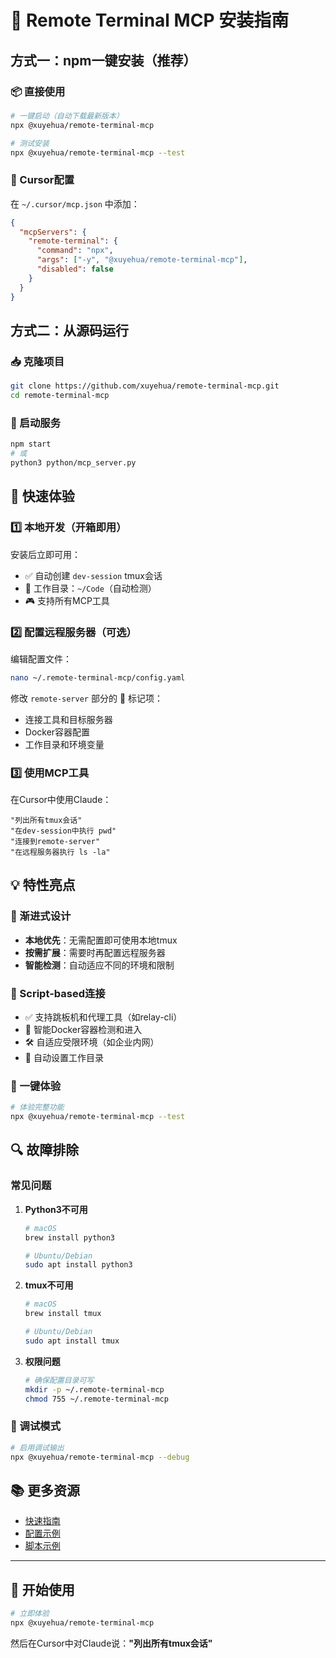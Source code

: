 # 🚀 Remote Terminal MCP 安装指南

## 方式一：npm一键安装（推荐）

### 📦 直接使用

```bash
# 一键启动（自动下载最新版本）
npx @xuyehua/remote-terminal-mcp

# 测试安装
npx @xuyehua/remote-terminal-mcp --test
```

### 🔧 Cursor配置

在 `~/.cursor/mcp.json` 中添加：

```json
{
  "mcpServers": {
    "remote-terminal": {
      "command": "npx",
      "args": ["-y", "@xuyehua/remote-terminal-mcp"],
      "disabled": false
    }
  }
}
```

## 方式二：从源码运行

### 📥 克隆项目

```bash
git clone https://github.com/xuyehua/remote-terminal-mcp.git
cd remote-terminal-mcp
```

### 🏃 启动服务

```bash
npm start
# 或
python3 python/mcp_server.py
```

## 🎯 快速体验

### 1️⃣ 本地开发（开箱即用）

安装后立即可用：
- ✅ 自动创建 `dev-session` tmux会话
- 📁 工作目录：`~/Code`（自动检测）
- 🎮 支持所有MCP工具

### 2️⃣ 配置远程服务器（可选）

编辑配置文件：
```bash
nano ~/.remote-terminal-mcp/config.yaml
```

修改 `remote-server` 部分的 📍 标记项：
- 连接工具和目标服务器
- Docker容器配置
- 工作目录和环境变量

### 3️⃣ 使用MCP工具

在Cursor中使用Claude：
```
"列出所有tmux会话"
"在dev-session中执行 pwd"
"连接到remote-server"
"在远程服务器执行 ls -la"
```

## 💡 特性亮点

### 🎯 渐进式设计
- **本地优先**：无需配置即可使用本地tmux
- **按需扩展**：需要时再配置远程服务器
- **智能检测**：自动适应不同的环境和限制

### 🔧 Script-based连接
- ✅ 支持跳板机和代理工具（如relay-cli）
- 🐳 智能Docker容器检测和进入
- 🛠️ 自适应受限环境（如企业内网）
- 📁 自动设置工作目录

### 🚀 一键体验
```bash
# 体验完整功能
npx @xuyehua/remote-terminal-mcp --test
```

## 🔍 故障排除

### 常见问题

1. **Python3不可用**
   ```bash
   # macOS
   brew install python3
   
   # Ubuntu/Debian
   sudo apt install python3
   ```

2. **tmux不可用**
   ```bash
   # macOS
   brew install tmux
   
   # Ubuntu/Debian
   sudo apt install tmux
   ```

3. **权限问题**
   ```bash
   # 确保配置目录可写
   mkdir -p ~/.remote-terminal-mcp
   chmod 755 ~/.remote-terminal-mcp
   ```

### 🐛 调试模式

```bash
# 启用调试输出
npx @xuyehua/remote-terminal-mcp --debug
```

## 📚 更多资源

- [快速指南](QUICK_GUIDE.md)
- [配置示例](../config/)
- [脚本示例](../scripts/)

---

## 🎉 开始使用

```bash
# 立即体验
npx @xuyehua/remote-terminal-mcp
```

然后在Cursor中对Claude说：**"列出所有tmux会话"** 